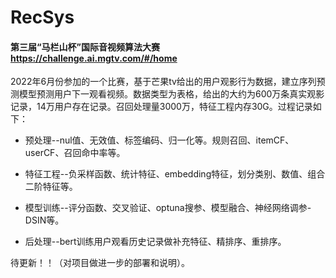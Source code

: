 
# RecSys

#### 第三届“马栏山杯”国际音视频算法大赛 https://challenge.ai.mgtv.com/#/home

2022年6月份参加的一个比赛，基于芒果tv给出的用户观影行为数据，建立序列预测模型预测用户下一观看视频。数据类型为表格，给出的大约为600万条真实观影记录，14万用户存在记录。召回处理量3000万，特征工程内存30G。过程记录如下：

* 预处理--nul值、无效值、标签编码、归一化等。规则召回、itemCF、userCF、召回命中率等。

* 特征工程--负采样函数、统计特征、embedding特征，划分类别、数值、组合二阶特征等。

* 模型训练--评分函数、交叉验证、optuna搜参、模型融合、神经网络调参-DSIN等。

* 后处理--bert训练用户观看历史记录做补充特征、精排序、重排序。

待更新！！（对项目做进一步的部署和说明）。

